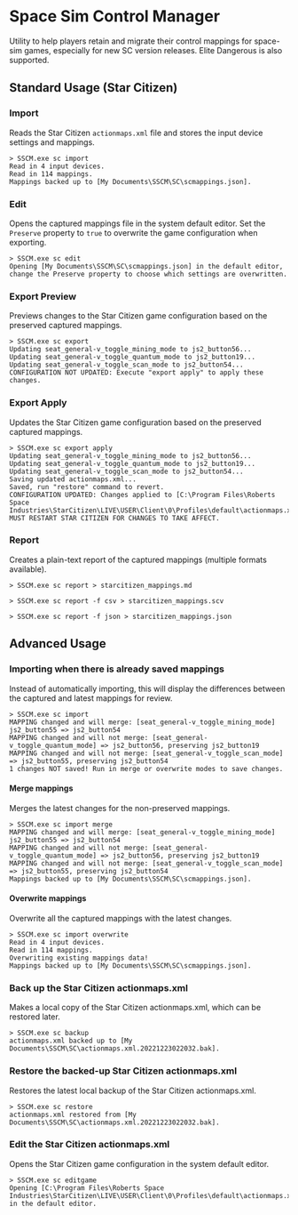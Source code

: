 # Space Sim Control Manager

Utility to help players retain and migrate their control mappings for space-sim games, especially for new SC version releases. Elite Dangerous is also supported.

## Standard Usage (Star Citizen)

### Import

Reads the Star Citizen `actionmaps.xml` file and stores the input device settings and mappings.

```text
> SSCM.exe sc import
Read in 4 input devices.
Read in 114 mappings.
Mappings backed up to [My Documents\SSCM\SC\scmappings.json].
```

### Edit

Opens the captured mappings file in the system default editor. Set the `Preserve` property to `true` to overwrite the game configuration when exporting.

```text
> SSCM.exe sc edit
Opening [My Documents\SSCM\SC\scmappings.json] in the default editor, change the Preserve property to choose which settings are overwritten.
```

### Export Preview

Previews changes to the Star Citizen game configuration based on the preserved captured mappings.

```text
> SSCM.exe sc export
Updating seat_general-v_toggle_mining_mode to js2_button56...
Updating seat_general-v_toggle_quantum_mode to js2_button19...
Updating seat_general-v_toggle_scan_mode to js2_button54...
CONFIGURATION NOT UPDATED: Execute "export apply" to apply these changes.
```

### Export Apply

Updates the Star Citizen game configuration based on the preserved captured mappings.

```text
> SSCM.exe sc export apply
Updating seat_general-v_toggle_mining_mode to js2_button56...
Updating seat_general-v_toggle_quantum_mode to js2_button19...
Updating seat_general-v_toggle_scan_mode to js2_button54...
Saving updated actionmaps.xml...
Saved, run "restore" command to revert.
CONFIGURATION UPDATED: Changes applied to [C:\Program Files\Roberts Space Industries\StarCitizen\LIVE\USER\Client\0\Profiles\default\actionmaps.xml].
MUST RESTART STAR CITIZEN FOR CHANGES TO TAKE AFFECT.
```

### Report

Creates a plain-text report of the captured mappings (multiple formats available).

```text
> SSCM.exe sc report > starcitizen_mappings.md
```

```text
> SSCM.exe sc report -f csv > starcitizen_mappings.scv
```

```text
> SSCM.exe sc report -f json > starcitizen_mappings.json
```

## Advanced Usage

### Importing when there is already saved mappings

Instead of automatically importing, this will display the differences between the captured and latest mappings for review.

```text
> SSCM.exe sc import
MAPPING changed and will merge: [seat_general-v_toggle_mining_mode] js2_button55 => js2_button54
MAPPING changed and will not merge: [seat_general-v_toggle_quantum_mode] => js2_button56, preserving js2_button19
MAPPING changed and will not merge: [seat_general-v_toggle_scan_mode] => js2_button55, preserving js2_button54
1 changes NOT saved! Run in merge or overwrite modes to save changes.
```

#### Merge mappings

Merges the latest changes for the non-preserved mappings.

```text
> SSCM.exe sc import merge
MAPPING changed and will merge: [seat_general-v_toggle_mining_mode] js2_button55 => js2_button54
MAPPING changed and will not merge: [seat_general-v_toggle_quantum_mode] => js2_button56, preserving js2_button19
MAPPING changed and will not merge: [seat_general-v_toggle_scan_mode] => js2_button55, preserving js2_button54
Mappings backed up to [My Documents\SSCM\SC\scmappings.json].
```

#### Overwrite mappings

Overwrite all the captured mappings with the latest changes.

```text
> SSCM.exe sc import overwrite
Read in 4 input devices.
Read in 114 mappings.
Overwriting existing mappings data!
Mappings backed up to [My Documents\SSCM\SC\scmappings.json].
```

### Back up the Star Citizen actionmaps.xml

Makes a local copy of the Star Citizen actionmaps.xml, which can be restored later.

```text
> SSCM.exe sc backup
actionmaps.xml backed up to [My Documents\SSCM\SC\actionmaps.xml.20221223022032.bak].
```

### Restore the backed-up Star Citizen actionmaps.xml

Restores the latest local backup of the Star Citizen actionmaps.xml.

```text
> SSCM.exe sc restore
actionmaps.xml restored from [My Documents\SSCM\SC\actionmaps.xml.20221223022032.bak].
```

### Edit the Star Citizen actionmaps.xml

Opens the Star Citizen game configuration in the system default editor.

```text
> SSCM.exe sc editgame
Opening [C:\Program Files\Roberts Space Industries\StarCitizen\LIVE\USER\Client\0\Profiles\default\actionmaps.xml] in the default editor.
```
